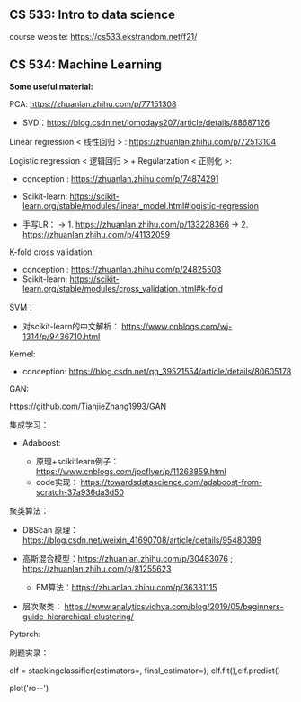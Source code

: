 ## CS 533: Intro to data science

course website: https://cs533.ekstrandom.net/f21/

## CS 534: Machine Learning

**Some useful material:**

PCA: https://zhuanlan.zhihu.com/p/77151308

- SVD：https://blog.csdn.net/lomodays207/article/details/88687126

Linear regression < 线性回归 > : https://zhuanlan.zhihu.com/p/72513104

Logistic regression < 逻辑回归 > + Regularzation < 正则化 >: 

- conception : https://zhuanlan.zhihu.com/p/74874291

- Scikit-learn: https://scikit-learn.org/stable/modules/linear_model.html#logistic-regression

- 手写LR： -> 1. https://zhuanlan.zhihu.com/p/133228366  -> 2. https://zhuanlan.zhihu.com/p/41132059


K-fold cross validation:
- conception : https://zhuanlan.zhihu.com/p/24825503
- Scikit-learn: https://scikit-learn.org/stable/modules/cross_validation.html#k-fold

SVM：

- 对scikit-learn的中文解析： https://www.cnblogs.com/wj-1314/p/9436710.html

Kernel: 

- conception: https://blog.csdn.net/qq_39521554/article/details/80605178

GAN:

https://github.com/TianjieZhang1993/GAN

集成学习：

- Adaboost: 

  - 原理+scikitlearn例子：https://www.cnblogs.com/jpcflyer/p/11268859.html
  - code实现： https://towardsdatascience.com/adaboost-from-scratch-37a936da3d50



聚类算法：

- DBScan 原理：https://blog.csdn.net/weixin_41690708/article/details/95480399


- 高斯混合模型：https://zhuanlan.zhihu.com/p/30483076   ;   https://zhuanlan.zhihu.com/p/81255623
  - EM算法：https://zhuanlan.zhihu.com/p/36331115

- 层次聚类： https://www.analyticsvidhya.com/blog/2019/05/beginners-guide-hierarchical-clustering/

Pytorch:


刷题实录：

clf = stackingclassifier(estimators=, final_estimator=); clf.fit(),clf.predict()

plot('ro--')
